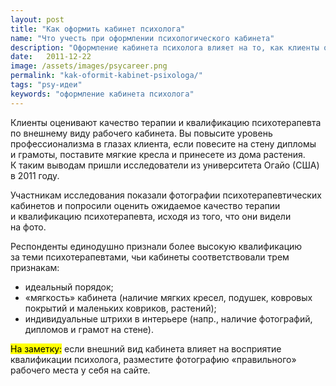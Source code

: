 ```yaml
---
layout: post
title: "Как оформить кабинет психолога"
name: "Что учесть при оформлении психологического кабинета"
description: "Оформление кабинета психолога влияет на то, как клиенты оценивают качество терапии и квалификацию консультанта"
date:   2011-12-22			 
image: /assets/images/psycareer.png
permalink: "kak-oformit-kabinet-psixologa/"
tags: "psy-идеи"
keywords: "оформление кабинета психолога"
---
```


<p>Клиенты оценивают качество терапии и&nbsp;квалификацию психотерапевта по&nbsp;внешнему виду рабочего кабинета. Вы&nbsp;повысите уровень профессионализма в&nbsp;глазах клиента, если повесите на&nbsp;стену дипломы и&nbsp;грамоты, поставите мягкие кресла и&nbsp;принесете из&nbsp;дома растения. К&nbsp;таким выводам пришли исследователи из&nbsp;университета Огайо (США) в&nbsp;2011&nbsp;году.</p>
<p>Участникам исследования показали фотографии психотерапевтических кабинетов и&nbsp;попросили оценить ожидаемое качество терапии и&nbsp;квалификацию психотерапевта, исходя из&nbsp;того, что они видели на&nbsp;фото. </p>

<p>Респонденты единодушно признали более высокую квалификацию за&nbsp;теми психотерапевтами, чьи кабинеты соответствовали трем признакам:</p>
<ul> 
	<li>идеальный порядок;</li>
	<li>«мягкость» кабинета (наличие мягких кресел, подушек, ковровых покрытий и&nbsp;маленьких ковриков, растений);</li>
	<li>индивидуальные штрихи в&nbsp;интерьере (напр., наличие фотографий, дипломов и&nbsp;грамот на&nbsp;стене).</li>
</ul>
<p><mark>На&nbsp;заметку:</mark> если внешний вид кабинета влияет на&nbsp;восприятие квалификации психолога, разместите фотографию «правильного» рабочего места у&nbsp;себя на&nbsp;сайте.</p>